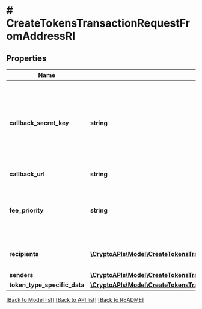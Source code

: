 # # CreateTokensTransactionRequestFromAddressRI

## Properties

Name | Type | Description | Notes
------------ | ------------- | ------------- | -------------
**callback_secret_key** | **string** | Represents the Secret Key value provided by the customer. This field is used for security purposes during the callback notification, in order to prove the sender of the callback as Crypto APIs. |
**callback_url** | **string** | Verified URL for sending callbacks |
**fee_priority** | **string** | Represents the fee priority of the automation, whether it is \&quot;slow\&quot;, \&quot;standard\&quot; or \&quot;fast\&quot;. |
**recipients** | [**\CryptoAPIs\Model\CreateTokensTransactionRequestFromAddressRIRecipients[]**](CreateTokensTransactionRequestFromAddressRIRecipients.md) | Defines the destination for the transaction, i.e. the recipient(s). |
**senders** | [**\CryptoAPIs\Model\CreateTokensTransactionRequestFromAddressRISenders**](CreateTokensTransactionRequestFromAddressRISenders.md) |  |
**token_type_specific_data** | [**\CryptoAPIs\Model\CreateTokensTransactionRequestFromAddressRIS**](CreateTokensTransactionRequestFromAddressRIS.md) |  |

[[Back to Model list]](../../README.md#models) [[Back to API list]](../../README.md#endpoints) [[Back to README]](../../README.md)
